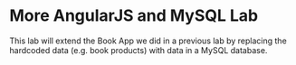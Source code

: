 # More AngularJS and MySQL Lab

This lab will extend the Book App we did in a previous lab by replacing the hardcoded data (e.g. book products) with data in a MySQL database.  
